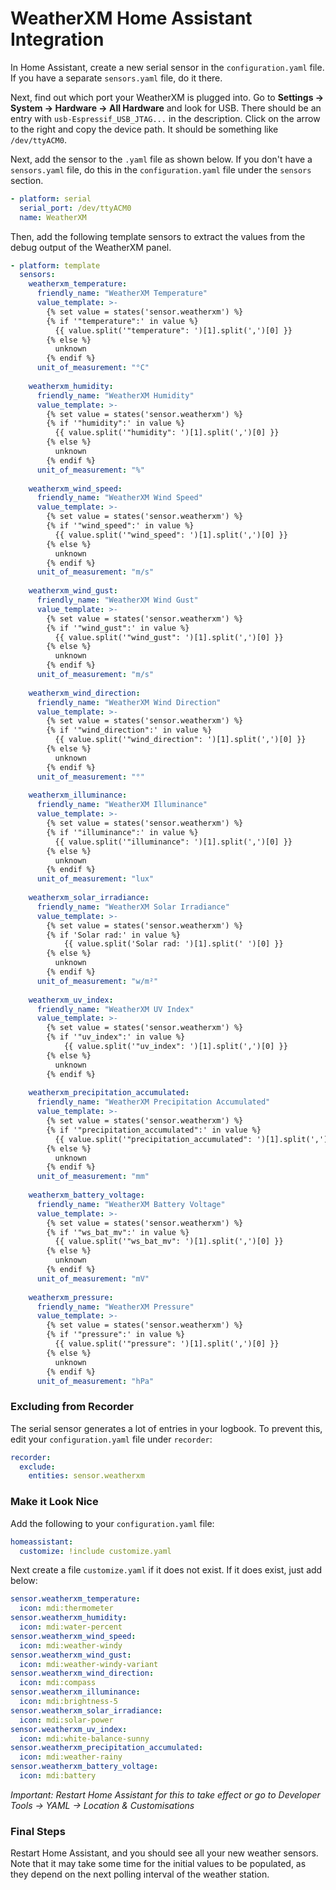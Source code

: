 # WeatherXM Home Assistant Integration

In Home Assistant, create a new serial sensor in the `configuration.yaml` file. If you have a separate `sensors.yaml` file, do it there.

Next, find out which port your WeatherXM is plugged into. Go to **Settings -> System -> Hardware -> All Hardware** and look for USB. There should be an entry with `usb-Espressif_USB_JTAG...` in the description. Click on the arrow to the right and copy the device path. It should be something like `/dev/ttyACM0`.

Next, add the sensor to the `.yaml` file as shown below. If you don't have a `sensors.yaml` file, do this in the `configuration.yaml` file under the `sensors` section.

```yaml
- platform: serial
  serial_port: /dev/ttyACM0
  name: WeatherXM
```

Then, add the following template sensors to extract the values from the debug output of the WeatherXM panel.

```yaml
- platform: template
  sensors:
    weatherxm_temperature:
      friendly_name: "WeatherXM Temperature"
      value_template: >-
        {% set value = states('sensor.weatherxm') %}
        {% if '"temperature":' in value %}
          {{ value.split('"temperature": ')[1].split(',')[0] }}
        {% else %}
          unknown
        {% endif %}
      unit_of_measurement: "°C"
    
    weatherxm_humidity:
      friendly_name: "WeatherXM Humidity"
      value_template: >-
        {% set value = states('sensor.weatherxm') %}
        {% if '"humidity":' in value %}
          {{ value.split('"humidity": ')[1].split(',')[0] }}
        {% else %}
          unknown
        {% endif %}
      unit_of_measurement: "%"
    
    weatherxm_wind_speed:
      friendly_name: "WeatherXM Wind Speed"
      value_template: >-
        {% set value = states('sensor.weatherxm') %}
        {% if '"wind_speed":' in value %}
          {{ value.split('"wind_speed": ')[1].split(',')[0] }}
        {% else %}
          unknown
        {% endif %}
      unit_of_measurement: "m/s"
    
    weatherxm_wind_gust:
      friendly_name: "WeatherXM Wind Gust"
      value_template: >-
        {% set value = states('sensor.weatherxm') %}
        {% if '"wind_gust":' in value %}
          {{ value.split('"wind_gust": ')[1].split(',')[0] }}
        {% else %}
          unknown
        {% endif %}
      unit_of_measurement: "m/s"
    
    weatherxm_wind_direction:
      friendly_name: "WeatherXM Wind Direction"
      value_template: >-
        {% set value = states('sensor.weatherxm') %}
        {% if '"wind_direction":' in value %}
          {{ value.split('"wind_direction": ')[1].split(',')[0] }}
        {% else %}
          unknown
        {% endif %}
      unit_of_measurement: "°"
    
    weatherxm_illuminance:
      friendly_name: "WeatherXM Illuminance"
      value_template: >-
        {% set value = states('sensor.weatherxm') %}
        {% if '"illuminance":' in value %}
          {{ value.split('"illuminance": ')[1].split(',')[0] }}
        {% else %}
          unknown
        {% endif %}
      unit_of_measurement: "lux"
    
    weatherxm_solar_irradiance:
      friendly_name: "WeatherXM Solar Irradiance"
      value_template: >-
        {% set value = states('sensor.weatherxm') %}
        {% if 'Solar rad:' in value %}
            {{ value.split('Solar rad: ')[1].split(' ')[0] }}
        {% else %}
          unknown
        {% endif %}
      unit_of_measurement: "w/m²"
    
    weatherxm_uv_index:
      friendly_name: "WeatherXM UV Index"
      value_template: >-
        {% set value = states('sensor.weatherxm') %}
        {% if '"uv_index":' in value %}
            {{ value.split('"uv_index": ')[1].split(',')[0] }}
        {% else %}
          unknown
        {% endif %}
    
    weatherxm_precipitation_accumulated:
      friendly_name: "WeatherXM Precipitation Accumulated"
      value_template: >-
        {% set value = states('sensor.weatherxm') %}
        {% if '"precipitation_accumulated":' in value %}
          {{ value.split('"precipitation_accumulated": ')[1].split(',')[0] }}
        {% else %}
          unknown
        {% endif %}
      unit_of_measurement: "mm"
    
    weatherxm_battery_voltage:
      friendly_name: "WeatherXM Battery Voltage"
      value_template: >-
        {% set value = states('sensor.weatherxm') %}
        {% if '"ws_bat_mv":' in value %}
          {{ value.split('"ws_bat_mv": ')[1].split(',')[0] }}
        {% else %}
          unknown
        {% endif %}
      unit_of_measurement: "mV"
    
    weatherxm_pressure:
      friendly_name: "WeatherXM Pressure"
      value_template: >-
        {% set value = states('sensor.weatherxm') %}
        {% if '"pressure":' in value %}
          {{ value.split('"pressure": ')[1].split(',')[0] }}
        {% else %}
          unknown
        {% endif %}
      unit_of_measurement: "hPa"
```

### Excluding from Recorder

The serial sensor generates a lot of entries in your logbook. To prevent this, edit your `configuration.yaml` file under `recorder`:

```yaml
recorder:
  exclude:
    entities: sensor.weatherxm
```

### Make it Look Nice

Add the following to your `configuration.yaml` file:

```yaml
homeassistant:
  customize: !include customize.yaml
```

Next create a file `customize.yaml` if it does not exist. If it does exist, just add below:

```yaml
sensor.weatherxm_temperature:
  icon: mdi:thermometer
sensor.weatherxm_humidity:
  icon: mdi:water-percent
sensor.weatherxm_wind_speed:
  icon: mdi:weather-windy
sensor.weatherxm_wind_gust:
  icon: mdi:weather-windy-variant
sensor.weatherxm_wind_direction:
  icon: mdi:compass
sensor.weatherxm_illuminance:
  icon: mdi:brightness-5
sensor.weatherxm_solar_irradiance:
  icon: mdi:solar-power
sensor.weatherxm_uv_index:
  icon: mdi:white-balance-sunny
sensor.weatherxm_precipitation_accumulated:
  icon: mdi:weather-rainy
sensor.weatherxm_battery_voltage:
  icon: mdi:battery
```

*Important: Restart Home Assistant for this to take effect or go to Developer Tools -> YAML -> Location & Customisations*

### Final Steps

Restart Home Assistant, and you should see all your new weather sensors. Note that it may take some time for the initial values to be populated, as they depend on the next polling interval of the weather station.
